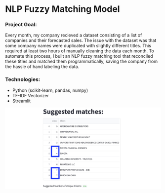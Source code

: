 # NLP Fuzzy Matching Model

### Project Goal:
Every month, my company recieved a dataset consisting of a list of companies and their forecasted sales. The issue with the dataset was that some company names were duplicated with slightly different titles. This required at least two hours of manually cleaning the data each month. To automate this process, I built an NLP fuzzy matching tool that reconciled these titles and matched them programmatically, saving the company from the hassle of hand labeling the data.

### Technologies:
- Python (scikit-learn, pandas, numpy)
- TF-IDF Vectorizer
- Streamlit

![img](fuzzy-matching.png)

